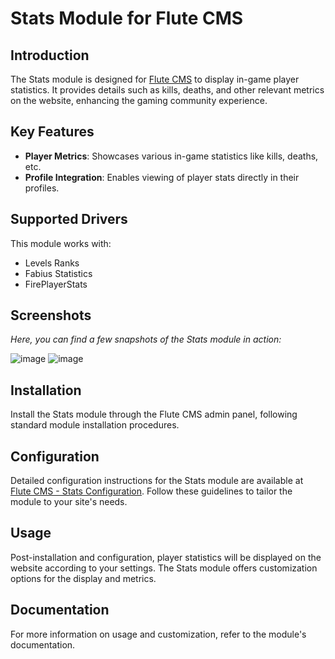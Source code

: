 # Stats Module for Flute CMS

## Introduction
The Stats module is designed for [Flute CMS](https://github.com/Flute-CMS/cms) to display in-game player statistics. It provides details such as kills, deaths, and other relevant metrics on the website, enhancing the gaming community experience.

## Key Features
- **Player Metrics**: Showcases various in-game statistics like kills, deaths, etc.
- **Profile Integration**: Enables viewing of player stats directly in their profiles.

## Supported Drivers
This module works with:
- Levels Ranks
- Fabius Statistics
- FirePlayerStats

## Screenshots
*Here, you can find a few snapshots of the Stats module in action:*

![image](https://github.com/Flute-CMS/Stats/assets/62756604/4b0819d4-5ea4-4f14-aefc-bfd067733ef5)
![image](https://github.com/Flute-CMS/Stats/assets/62756604/04c2f1c4-e4de-4729-943b-d43a028c5cbd)


## Installation
Install the Stats module through the Flute CMS admin panel, following standard module installation procedures.

## Configuration
Detailed configuration instructions for the Stats module are available at [Flute CMS - Stats Configuration](https://docs.flute-cms.com/docs/instructions/stats). Follow these guidelines to tailor the module to your site's needs.

## Usage
Post-installation and configuration, player statistics will be displayed on the website according to your settings. The Stats module offers customization options for the display and metrics.

## Documentation
For more information on usage and customization, refer to the module's documentation.
